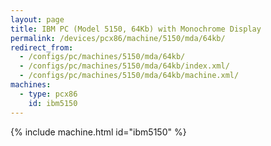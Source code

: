 ```yaml
---
layout: page
title: IBM PC (Model 5150, 64Kb) with Monochrome Display
permalink: /devices/pcx86/machine/5150/mda/64kb/
redirect_from:
  - /configs/pc/machines/5150/mda/64kb/
  - /configs/pc/machines/5150/mda/64kb/index.xml/
  - /configs/pc/machines/5150/mda/64kb/machine.xml/
machines:
  - type: pcx86
    id: ibm5150
---
```


{% include machine.html id="ibm5150" %}
